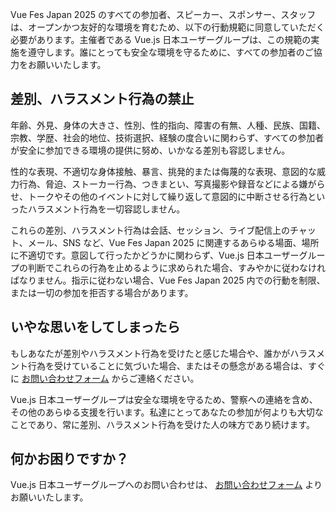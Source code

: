 Vue Fes Japan 2025 のすべての参加者、スピーカー、スポンサー、スタッフは、オープンかつ友好的な環境を育むため、以下の行動規範に同意していただく必要があります。主催者である Vue.js 日本ユーザーグループは、この規範の実施を遵守します。誰にとっても安全な環境を守るために、すべての参加者のご協力をお願いいたします。

## 差別、ハラスメント行為の禁止

年齢、外見、身体の大きさ、性別、性的指向、障害の有無、人種、民族、国籍、宗教、学歴、社会的地位、技術選択、経験の度合いに関わらず、すべての参加者が安全に参加できる環境の提供に努め、いかなる差別も容認しません。

性的な表現、不適切な身体接触、暴言、挑発的または侮蔑的な表現、意図的な威力行為、脅迫、ストーカー行為、つきまとい、写真撮影や録音などによる嫌がらせ、トークやその他のイベントに対して繰り返して意図的に中断させる行為といったハラスメント行為を一切容認しません。

これらの差別、ハラスメント行為は会話、セッション、ライブ配信上のチャット、メール、SNS など、Vue Fes Japan 2025 に関連するあらゆる場面、場所に不適切です。意図して行ったかどうかに関わらず、Vue.js 日本ユーザーグループの判断でこれらの行為を止めるように求められた場合、すみやかに従わなければなりません。指示に従わない場合、Vue Fes Japan 2025 内での行動を制限、または一切の参加を拒否する場合があります。

## いやな思いをしてしまったら

もしあなたが差別やハラスメント行為を受けたと感じた場合や、誰かがハラスメント行為を受けていることに気づいた場合、またはその懸念がある場合は、すぐに [お問い合わせフォーム](/#contact-form) からご連絡ください。

Vue.js 日本ユーザーグループは安全な環境を守るため、警察への連絡を含め、その他のあらゆる支援を行います。私達にとってあなたの参加が何よりも大切なことであり、常に差別、ハラスメント行為を受けた人の味方であり続けます。

## 何かお困りですか？

Vue.js 日本ユーザーグループへのお問い合わせは、 [お問い合わせフォーム](/#contact-form) よりお願いいたします。
